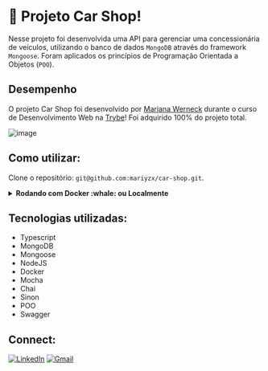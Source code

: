 # 🚗 Projeto Car Shop!

Nesse projeto foi desenvolvida uma API para gerenciar uma concessionária de veículos, utilizando o banco de dados <code>MongoDB</code> através do framework <code>Mongoose</code>. Foram aplicados os princípios de Programação Orientada a Objetos (<code>POO</code>).

## Desempenho 

O projeto Car Shop foi desenvolvido por [Mariana Werneck](https://www.linkedin.com/in/marinhomariana8/) durante o curso de Desenvolvimento Web na [Trybe](https://www.betrybe.com/)! Foi adquirido 100% do projeto total.

![image](https://user-images.githubusercontent.com/69324347/215278807-29240bc3-96a0-4498-be9f-455d1d7cfacd.png)

## Como utilizar:

Clone o repositório: `git@github.com:mariyzx/car-shop.git`.

<details>
  <summary><strong>Rodando com Docker :whale: ou Localmente</strong></summary>
  
  ## 👉 Com Docker
   **⚠ Antes de começar, seu docker-compose precisa estar na versão 1.29 ou superior. [Veja aqui](https://www.digitalocean.com/community/tutorials/how-to-install-and-use-docker-compose-on-ubuntu-20-04-pt) ou [na documentação](https://docs.docker.com/compose/install/) como instalá-lo. No primeiro artigo, você pode substituir onde está com `1.26.0` por `1.29.2`.**
   
   > Rode o serviço `node` com o comando `docker-compose up -d --build`.
  - Esse serviço irá inicializar um container chamado `car_shop` e outro chamado `car_shop_db`.
  - A partir daqui você pode rodar o container via CLI ou abri-lo no VS Code.
  
   > :information_source: Use o comando `docker exec -it car_shop bash`.
   
  - Ele te dará acesso ao terminal interativo do container criado pelo compose, que está rodando em segundo plano.

  > :information_source: Instale as dependências [**Caso existam**] com `npm install`
  
  - **⚠ Atenção:** Caso opte por utilizar o Docker, **TODOS** os comandos disponíveis no `package.json` (npm start, npm test, npm run dev, ...) devem ser executados **DENTRO** do container, ou seja, no terminal que aparece após a execução do comando `docker exec` citado acima. 
  
  ## 👉 Sem Docker

  > :information_source: Instale as dependências [**Caso existam**] com `npm install`
  
  - ✨ **Dica:** Para rodar o projeto desta forma, obrigatoriamente você deve ter o `node` instalado em seu computador.
  - ✨ **Dica:** O projeto espera que a versão do `node` utilizada seja a 16.

  <br>  
</details>

## Tecnologias utilizadas:

- Typescript
- MongoDB
- Mongoose
- NodeJS
- Docker
- Mocha
- Chai
- Sinon
- POO
- Swagger

## Connect:

[![LinkedIn](https://img.shields.io/badge/LinkedIn-0077B5?style=for-the-badge&logo=linkedin&logoColor=white)](https://www.linkedin.com/in/marinhomariana8/) [![Gmail](https://img.shields.io/badge/Gmail-D14836?style=for-the-badge&logo=gmail&logoColor=white
)](mailto:marinhomariana8@gmail.com)
